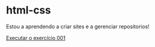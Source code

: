 # html-css
 
Estou a aprendendo a criar sites e a gerenciar repositorios!

<a href="https://mauricio-goulart.github.io/html-css/modulo1/Atividades/ex001/index.html">Executar o exercício 001</a>
